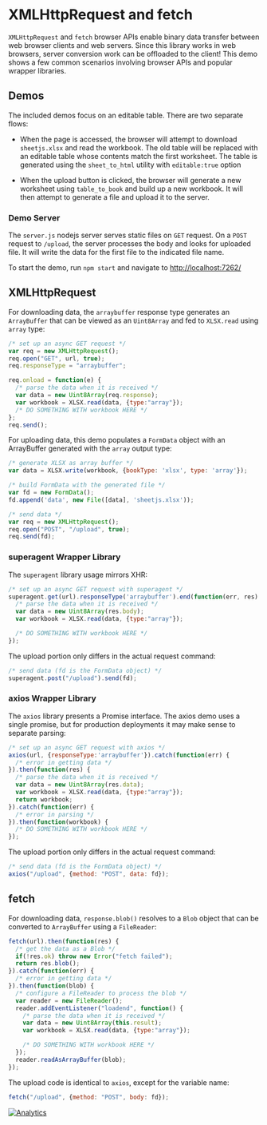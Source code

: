 # XMLHttpRequest and fetch

`XMLHttpRequest` and `fetch` browser APIs enable binary data transfer between
web browser clients and web servers.  Since this library works in web browsers,
server conversion work can be offloaded to the client!  This demo shows a few
common scenarios involving browser APIs and popular wrapper libraries.

## Demos

The included demos focus on an editable table.  There are two separate flows:

- When the page is accessed, the browser will attempt to download `sheetjs.xlsx`
  and read the workbook.  The old table will be replaced with an editable table
  whose contents match the first worksheet.  The table is generated using the
  `sheet_to_html` utility with `editable:true` option

- When the upload button is clicked, the browser will generate a new worksheet
  using `table_to_book` and build up a new workbook.  It will then attempt to
  generate a file and upload it to the server.

### Demo Server

The `server.js` nodejs server serves static files on `GET` request.  On a `POST`
request to `/upload`, the server processes the body and looks for uploaded file.
It will write the data for the first file to the indicated file name.

To start the demo, run `npm start` and navigate to <http://localhost:7262/>


## XMLHttpRequest

For downloading data, the `arraybuffer` response type generates an `ArrayBuffer`
that can be viewed as an `Uint8Array` and fed to `XLSX.read` using `array` type:

```js
/* set up an async GET request */
var req = new XMLHttpRequest();
req.open("GET", url, true);
req.responseType = "arraybuffer";

req.onload = function(e) {
  /* parse the data when it is received */
  var data = new Uint8Array(req.response);
  var workbook = XLSX.read(data, {type:"array"});
  /* DO SOMETHING WITH workbook HERE */
};
req.send();
```

For uploading data, this demo populates a `FormData` object with an ArrayBuffer
generated with the `array` output type:

```js
/* generate XLSX as array buffer */
var data = XLSX.write(workbook, {bookType: 'xlsx', type: 'array'});

/* build FormData with the generated file */
var fd = new FormData();
fd.append('data', new File([data], 'sheetjs.xlsx'));

/* send data */
var req = new XMLHttpRequest();
req.open("POST", "/upload", true);
req.send(fd);
```

### superagent Wrapper Library

The `superagent` library usage mirrors XHR:

```js
/* set up an async GET request with superagent */
superagent.get(url).responseType('arraybuffer').end(function(err, res) {
  /* parse the data when it is received */
  var data = new Uint8Array(res.body);
  var workbook = XLSX.read(data, {type:"array"});

  /* DO SOMETHING WITH workbook HERE */
});
```

The upload portion only differs in the actual request command:

```js
/* send data (fd is the FormData object) */
superagent.post("/upload").send(fd);
```

### axios Wrapper Library

The `axios` library presents a Promise interface.  The axios demo uses a single
promise, but for production deployments it may make sense to separate parsing:

```js
/* set up an async GET request with axios */
axios(url, {responseType:'arraybuffer'}).catch(function(err) {
  /* error in getting data */
}).then(function(res) {
  /* parse the data when it is received */
  var data = new Uint8Array(res.data);
  var workbook = XLSX.read(data, {type:"array"});
  return workbook;
}).catch(function(err) {
  /* error in parsing */
}).then(function(workbook) {
  /* DO SOMETHING WITH workbook HERE */
});
```

The upload portion only differs in the actual request command:

```js
/* send data (fd is the FormData object) */
axios("/upload", {method: "POST", data: fd});
```

## fetch

For downloading data, `response.blob()` resolves to a `Blob` object that can be
converted to `ArrayBuffer` using a `FileReader`:

```js
fetch(url).then(function(res) {
  /* get the data as a Blob */
  if(!res.ok) throw new Error("fetch failed");
  return res.blob();
}).catch(function(err) {
  /* error in getting data */
}).then(function(blob) {
  /* configure a FileReader to process the blob */
  var reader = new FileReader();
  reader.addEventListener("loadend", function() {
    /* parse the data when it is received */
    var data = new Uint8Array(this.result);
    var workbook = XLSX.read(data, {type:"array"});

    /* DO SOMETHING WITH workbook HERE */
  });
  reader.readAsArrayBuffer(blob);
});
```

The upload code is identical to `axios`, except for the variable name:

```js
fetch("/upload", {method: "POST", body: fd});
```

[![Analytics](https://ga-beacon.appspot.com/UA-36810333-1/SheetJS/js-xlsx?pixel)](https://github.com/SheetJS/js-xlsx)
